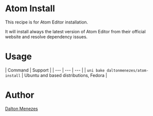 # Atom Install
This recipe is for Atom Editor installation.

It will install always the latest version of Atom Editor from their official website and resolve dependency issues.

# Usage
| Command | Support |
| --- | --- | --- |
| `uni bake daltonmenezes/atom-install` | Ubuntu and based distributions, Fedora |

# Author
[Dalton Menezes](https://github.com/uni-linux/recipes/tree/master/src/daltonmenezes)

